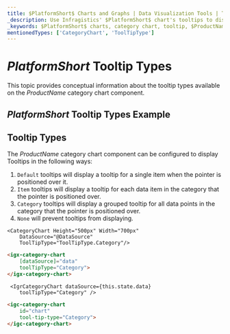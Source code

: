 ```yaml
---
title: $PlatformShort$ Charts and Graphs | Data Visualization Tools | Tooltip Types | Infragistics
_description: Use Infragistics' $PlatformShort$ chart's tooltips to display important data. View our $ProductName$ graph tutorials!
_keywords: $PlatformShort$ charts, category chart, tooltip, $ProductName$, Infragistics
mentionedTypes: ['CategoryChart', 'ToolTipType']
---
```

# $PlatformShort$ Tooltip Types

This topic provides conceptual information about the tooltip types available on the $ProductName$ category chart component.

## $PlatformShort$ Tooltip Types Example

<code-view style="height: 500px" 
           data-demos-base-url="{environment:dvDemosBaseUrl}" 
           iframe-src="{environment:dvDemosBaseUrl}/charts/category-chart-tooltip-types" 
           alt="$PlatformShort$ Tooltip Types Example" 
           github-src="charts/category-chart/tooltip-types">
</code-view>

<div class="divider--half"></div>

## Tooltip Types

The $ProductName$ category chart component can be configured to display Tooltips in the following ways:

1. `Default` tooltips will display a tooltip for a single item when the pointer is positioned over it.
1. `Item` tooltips will display a tooltip for each data item in the category that the pointer is positioned over.
1. `Category` tooltips will display a grouped tooltip for all data points in the category that the pointer is positioned over.
1. `None` will prevent tooltips from displaying.

```razor
<CategoryChart Height="500px" Width="700px"
    DataSource="@DataSource"
    ToolTipType="ToolTipType.Category"/>
```

```html
<igx-category-chart
    [dataSource]="data"
    toolTipType="Category">
</igx-category-chart>
```

```tsx
 <IgrCategoryChart dataSource={this.state.data}
    toolTipType="Category" />
```

```html
<igc-category-chart
    id="chart"
    tool-tip-type="Category">
</igc-category-chart>
```
